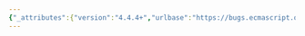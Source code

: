 ```yaml
---
{"_attributes":{"version":"4.4.4+","urlbase":"https://bugs.ecmascript.org/","maintainer":"dherman@mozilla.com"},"bug":{"bug_id":1192,"creation_ts":"2013-01-09 20:57:00 -0800","short_desc":"Tests have comments \"unfinished\" or \"fixme\"","delta_ts":"2014-07-17 22:32:14 -0700","product":"Test262","component":"ECMA-402 Tests","version":"unspecified","rep_platform":"All","op_sys":"All","bug_status":"CONFIRMED","priority":"Normal","bug_severity":"enhancement","everconfirmed":true,"reporter":{"uid":"ecmascriptbugs","name":"Norbert"},"assigned_to":{"uid":"ecmascriptbugs","name":"Norbert"},"cc":"sam.mikes","long_desc":[{"commentid":3115,"comment_count":0,"who":{"uid":"ecmascriptbugs","name":"Norbert"},"bug_when":"2013-01-09 20:57:18 -0800","thetext":"The following ECMA-402 tests have comments indicating that they're unfinished or need fixes:\nch11/11.3/11.3.2_FN_2.js\nch11/11.3/11.3.2_FN_3_b.js\nch11/11.3/11.3.2_FN_3_e.js"},{"commentid":9248,"comment_count":1,"who":{"uid":"sam.mikes","name":"Sam Mikes"},"bug_when":"2014-07-17 22:32:14 -0700","thetext":"Still true as of 2014-Jul-17"}]}}
---
```

